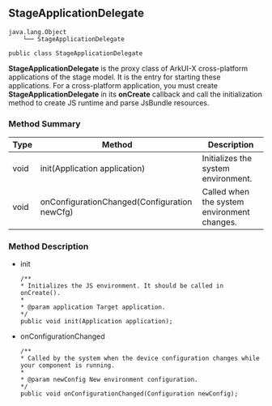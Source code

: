 ## StageApplicationDelegate

```
java.lang.Object
    └── StageApplicationDelegate
```

```
public class StageApplicationDelegate
```

**StageApplicationDelegate** is the proxy class of ArkUI-X cross-platform applications of the stage model. It is the entry for starting these applications. For a cross-platform application, you must create **StageApplicationDelegate** in its **onCreate** callback and call the initialization method to create JS runtime and parse JsBundle resources.

### Method Summary

| Type| Method                                        | Description            |
| ---- | -------------------------------------------- | ---------------- |
| void | init(Application application)                | Initializes the system environment.          |
| void | onConfigurationChanged(Configuration newCfg) | Called when the system environment changes.|

### Method Description

- init

  ```
  /**
  * Initializes the JS environment. It should be called in onCreate().
  * 
  * @param application Target application.
  */
  public void init(Application application);
  ```

- onConfigurationChanged

  ```
  /**
  * Called by the system when the device configuration changes while your component is running.
  * 
  * @param newConfig New environment configuration.
  */
  public void onConfigurationChanged(Configuration newConfig);
  ```